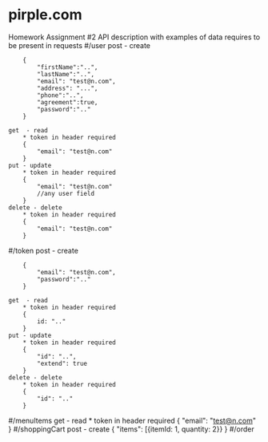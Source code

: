 # pirple.com
Homework Assignment #2
API description with examples of data requires to be present in requests
#/user 
    post - create 
    
        {
            "firstName":"..",
            "lastName":"..",
            "email": "test@n.com",
            "address": "...",
            "phone":"..",
            "agreement":true,
            "password":".."
        }
        
    get  - read 
        * token in header required
        {
            "email": "test@n.com"
        }
    put - update
        * token in header required
        {
            "email": "test@n.com"
            //any user field
        }
    delete - delete 
        * token in header required
        {
            "email": "test@n.com"
        }
#/token
    post - create 
    
        {
            "email": "test@n.com",
            "password":".."
        }
        
    get  - read 
        * token in header required
        {
            id: ".."
        }
    put - update
        * token in header required
        {
        	"id": "..",
	        "extend": true
        }
    delete - delete 
        * token in header required
        {
            "id": ".."
        }
#/menuItems
    get - read 
        * token in header required
        {
            "email": "test@n.com"
        }
#/shoppingCart
    post - create 
        {
            "items": [{itemId: 1, quantity: 2}}
        }
#/order


